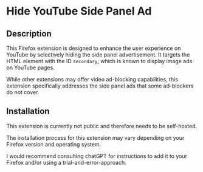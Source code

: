 # Hide YouTube Side Panel Ad

## Description

This Firefox extension is designed to enhance the user experience on YouTube by selectively hiding the side panel advertisement. It targets the HTML element with the ID `secondary`, which is known to display image ads on YouTube pages. 

While other extensions may offer video ad-blocking capabilities, this extension specifically addresses the side panel ads that some ad-blockers do not cover.

## Installation

This extension is currently not public and therefore needs to be self-hosted.

The installation process for this extension may vary depending on your Firefox version and operating system. 

I would recommend consulting chatGPT for instructions to add it to your Firefox and/or using a trial-and-error-approach.

